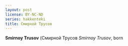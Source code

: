```yaml
---
layout: post
license: BY-NC-ND
series: hakkenteki
title: Смирной Трусов
---
```


**Smirnoy Trusov** (Смирной Трусов _Smirnoy Trusov_, born 
